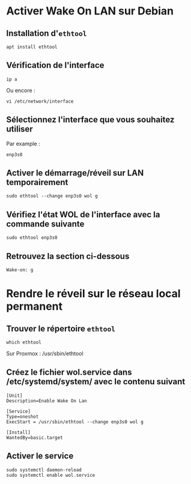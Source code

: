 # Activer Wake On LAN sur Debian

## Installation d'`ethtool`

``` shell
apt install ethtool
```

##  Vérification de l'interface

``` shell
ip a
```
Ou encore :
``` shell
vi /etc/network/interface
```

## Sélectionnez l'interface que vous souhaitez utiliser

Par example :
``` shell
enp3s0
```

## Activer le démarrage/réveil sur LAN temporairement

``` shell
sudo ethtool --change enp3s0 wol g
```

## Vérifiez l'état WOL de l'interface avec la commande suivante

``` shell
sudo ethtool enp3s0
```

## Retrouvez la section ci-dessous

``` shell
Wake-on: g
```

# Rendre le réveil sur le réseau local permanent

## Trouver le répertoire `ethtool`

``` shell
which ethtool
```

Sur Proxmox : /usr/sbin/ethtool

## Créez le fichier wol.service dans /etc/systemd/system/ avec le contenu suivant

``` shell
[Unit]
Description=Enable Wake On Lan

[Service]
Type=oneshot
ExecStart = /usr/sbin/ethtool --change enp3s0 wol g

[Install]
WantedBy=basic.target
```

## Activer le service

``` shell
sudo systemctl daemon-reload
sudo systemctl enable wol.service
```
